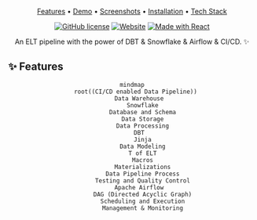 <div align="center">


<p align="center">
  <a href="#features">Features</a> •
  <a href="#demo">Demo</a> •
  <a href="#screenshots">Screenshots</a> •
  <a href="#installation">Installation</a> •
  <a href="#tech-stack">Tech Stack</a>
</p>

[![GitHub license](https://img.shields.io/github/license/lohitkolluri/Portfolio?style=flat-square)](LICENSE)
[![Website](https://img.shields.io/website?style=flat-square&url=https%3A%2F%2Fportfolio-lohit.vercel.app)](https://yong-lin-liang.github.io/blog-client-static/#/portfolio/dataengineer)
[![Made with React](https://img.shields.io/badge/Made%20with-React-61DAFB?style=flat-square&logo=react)](https://reactjs.org)

<p align="center">An ELT pipeline with the power of DBT & Snowflake & Airflow & CI/CD. ✨</p>

</div>

## ✨ Features

<div align="center">

```mermaid
mindmap
  root((CI/CD enabled Data Pipeline))
    Data Warehouse
      Snowflake
      Database and Schema
      Data Storage
      Data Processing
    DBT
      Jinja
      Data Modeling
      T of ELT
      Macros
      Materializations
      Data Pipeline Process
      Testing and Quality Control
    Apache Airflow
      DAG (Directed Acyclic Graph)
      Scheduling and Execution
      Management & Monitoring
```

</div>


</div>
